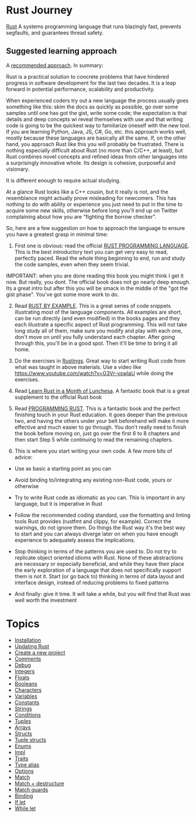 # Rust Journey

[Rust](https://www.rust-lang.org) A systems programming language that runs blazingly fast, prevents segfaults, and guarantees thread safety.

## Suggested learning approach

A [recommended approach](https://twitter.com/AndreaPessino/status/1042120425415700480). In summary:

Rust is a practical solution to concrete problems that have hindered progress in software development for the last two decades.
It is a leap forward in potential performance, scalability and productivity.

When experienced coders try out a new language the process usually goes something like this: skim the docs as quickly as possible,
go over some samples until one has got the gist, write some code; the expectation is that details and deep concepts wi
reveal themselves with use and that writing code is going to be the quickest way to familiarize oneself with the new tool.
If you are learning Python, Java, JS, C#, Go, etc. this approach works well, mostly because these languages are basically all
the same. If, on the other hand, you approach Rust like this you will probably be frustrated. There is nothing especially difficult
about Rust (no more than C/C++, at least), but Rust combines novel concepts and refined ideas from other languages into a surprisingly
innovative whole. Its design is cohesive, purposeful and visionary.

It is different enough to require actual studying.

At a glance Rust looks like a C++ cousin, but it really is not, and the resemblance might actually prove misleading for newcomers.
This has nothing to do with ability or experience you just need to put in the time to acquire some new skills, otherwise before long
you'll end up on Twitter complaining about how you are "fighting the borrow checker".

So, here are a few suggestion on how to approach the language to ensure you have a greatest grasp in minimal time:

1. First one is obvious: read the official [RUST PROGRAMMING LANGUAGE](https://doc.rust-lang.org/stable/book). This is the best introductory
text you can get very easy to read, perfectly paced. Read the whole thing beginning to end, run and study the code samples, even when
they seem trivial.

IMPORTANT: when you are done reading this book you might think I get it now. But really, you dont. The official book does not go
nearly deep enough. Its a great intro but after this you will be smack in the middle of the "got the gist phase". You've got some
more work to do.

2. Read [RUST BY EXAMPLE](https://doc.rust-lang.org/rust-by-example). This is a great series of code snippets illustrating
most of the language components. All examples are short, can be run directly (and even modified) in the books pages and they
each illustrate a specific aspect of Rust programming. This will not take long study all of them, make sure you modify and play
with each one, don't move on until you fully understand each chapter. After going through this, you'll be in a good spot. Then
it'll be time to bring it all home.

3. Do the exercises in [Rustings](https://github.com/rust-lang/rustlings). Great way to start writing Rust code from what was
taught in above materials. Use a video like https://www.youtube.com/watch?v=G3Vr-yswlaU while doing the exercises.

4. Read [Learn Rust in a Month of Lunchesa](https://www.manning.com/books/learn-rust-in-a-month-of-lunches). A fantastic book
that is a great supplement to the official Rust book

5. Read [PROGRAMMING RUST](https://www.amazon.com/Programming-Rust-Fast-Systems-Development-ebook).
This is a fantastic book and the perfect finishing touch in your Rust education. It goes deeper than the previous two,
and having the others under your belt beforehand will make it more effective and much easier to go through. You don't really
need to finish the book before moving on, just go over the first 6 to 8 chapters and then start Step 5 while continuing to
read the remaining chapters.

6. This is where you start writing your own code. A few more bits of advice:

- Use as basic a starting point as you can

- Avoid binding to/integrating any existing non-Rust code, yours or otherwise

- Try to write Rust code as idiomatic as you can. This is important in any language, but it is imperative in Rust

- Follow the recommended coding standard, use the formatting and linting tools Rust provides (rustfmt and clippy, for example). Correct
the warnings, do not ignore them. Do things the Rust way it's the best way to start and you can always diverge later on when you
have enough experience to adequately assess the implications.

- Stop thinking in terms of the patterns you are used to. Do not try to replicate object oriented idioms with Rust. None of
these abstractions are necessary or especially beneficial, and while they have their place the early exploration of a
language that does not specifically support them is not it. Start (or go back to) thinking in terms of data layout and
interface design, instead of reducing problems to fixed patterns

- And finally: give it time. It will take a while, but you will find that Rust was well worth the investment

# Topics

* [Installation](installation/index.md)
* [Updating Rust](updating-rust/index.md)
* [Create a new project](create-a-new-project/index.md)
* [Comments](comments/index.md)
* [Debug](debug/index.md)
* [Integers](integers/index.md)
* [Floats](floats/index.md)
* [Booleans](booleans/index.md)
* [Characters](characters/index.md)
* [Variables](variables/index.md)
* [Constants](constants/index.md)
* [Strings](strings/index.md)
* [Conditions](conditions/index.md)
* [Tuples](tuples/index.md)
* [Arrays](arrays/index.md)
* [Structs](structs/index.md)
* [Tuple structs](tuple-structs/index.md)
* [Enums](enums/index.md)
* [Impl](impl/index.md)
* [Traits](traits/index.md)
* [Type alias](type-alias/index.md)
* [Options](options/index.md)
* [Match](match/index.md)
* [Match + destructure](match-plus-destructure/index.md)
* [Match guards](match-guards/index.md)
* [Binding](binding/index.md)
* [If let](if-let/index.md)
* [While let](while-let/index.md)













